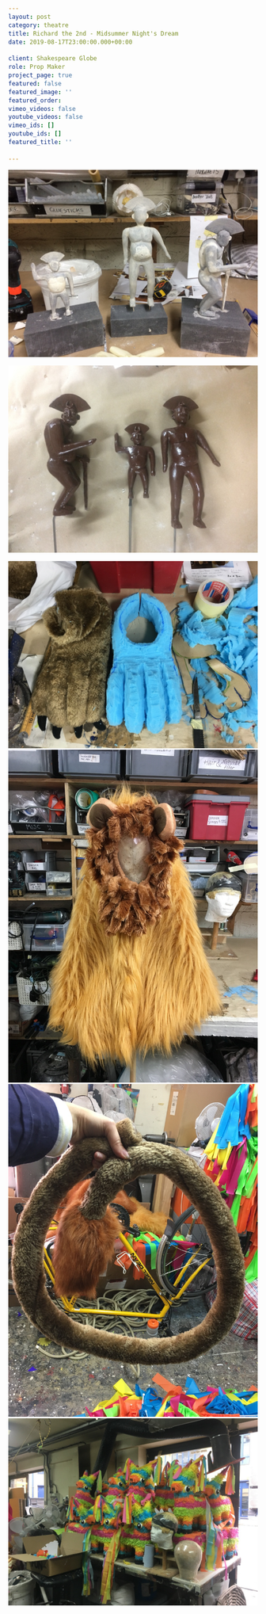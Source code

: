 ```yaml
---
layout: post
category: theatre
title: Richard the 2nd - Midsummer Night's Dream
date: 2019-08-17T23:00:00.000+00:00

client: Shakespeare Globe
role: Prop Maker
project_page: true
featured: false
featured_image: ''
featured_order: 
vimeo_videos: false
youtube_videos: false
vimeo_ids: []
youtube_ids: []
featured_title: ''

---
```

![](/uploads/img_9278.JPG)

![](/uploads/img_9290.JPG "Puppets For Richard the 2nd")

![](/uploads/img_0854.JPG)![](/uploads/img_0864.JPG)![](/uploads/img_0863.JPG)![](/uploads/img_0840.JPG)